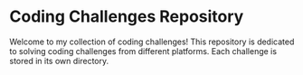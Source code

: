 # Coding Challenges Repository

Welcome to my collection of coding challenges!
This repository is dedicated to solving coding challenges from different platforms. Each challenge is stored in its own directory.
